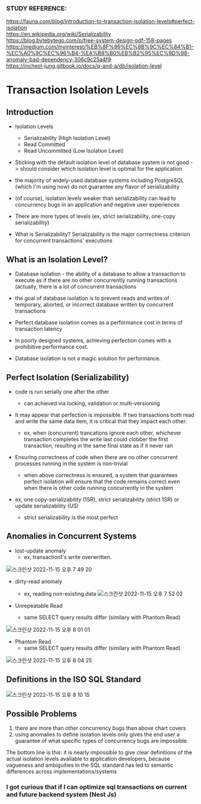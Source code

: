 ### STUDY REFERENCE: 
https://fauna.com/blog/introduction-to-transaction-isolation-levels#perfect-isolation <br />
https://en.wikipedia.org/wiki/Serializability <br />
https://blog.bytebytego.com/p/free-system-design-pdf-158-pages <br />
https://medium.com/myinterest/%EB%8F%99%EC%8B%9C%EC%84%B1-%EC%A0%9C%EC%96%B4-%EA%B8%B0%EB%B2%95%EC%9D%98-anomaly-bad-dependency-306c9c25a4f9 <br />
https://incheol-jung.gitbook.io/docs/q-and-a/db/isolation-level

# Transaction Isolation Levels


## Introduction


* Isolation Levels
  * Serializability (High Isolation Level)
  * Read Committed
  * Read Uncommitted (Low Isolation Level)


* Sticking with the default isolation level of database system is not good -> should consider which isolation level is optimal for the application


* the majority of widely-used database systems including PostgreSQL (which I'm using now) do not guarantee any flavor of serializability


* (of course), isolation levels weaker than serializability can lead to concurrency bugs in an application and negative user experiences


* There are more types of levels (ex, strict serializability, one-copy serializability)


* What is Serializability? Serializability is the major corrrectness criterion for concurrent transactions' executions


## What is an Isolation Level?


* Database isolation - the ability of a database to allow a transaction to execute as if there are no other concurrently running transactions (actually, there is a lot of concurrent transactions


* the goal of database isolation is to prevent reads and writes of temporary, aborted, or incorrect database written by concurrent transactions


* Perfect database isolation comes as a performance cost in terms of transaction latency


* In poorly designed systems, achieving perfection comes with a prohibitive performance cost.


* Database isolation is not a magic solution for performance.


## Perfect Isolation (Serializability)


* code is run serially one after the other
  * can achieved via locking, validation or multi-versioning


* It may appear that perfection is impossible. If two transactions both read and write the same data item, it is critical that they impact each other.
  * ex, when (concurrent) trancations ignore each other, whichever transaction completes the write last could clobber the first transaction, resulting in the same final state as if it never ran


* Ensuring correctness of code when there are no other concurrent processes running in the system is non-trivial
  * when above correctness is ensured, a system that guarantees perfect isolation will ensure that the code remains correct even when there is other code running concurrently in the system


* ex, one copy-serializability (1SR), strict serializability (strict 1SR) or update serializability (US)
  * strict serializability is the most perfect


## Anomalies in Concurrent Systems

* lost-update anomaly
  * ex, transaction1's write overwritten.

![스크린샷 2022-11-15 오후 7 49 20](https://user-images.githubusercontent.com/20631646/201901423-5781ff76-1144-40a0-935a-452dfac4e3de.png)


* dirty-read anomaly
  * ex, reading non-existing data
![스크린샷 2022-11-15 오후 7 52 02](https://user-images.githubusercontent.com/20631646/201902117-62256858-257e-42b5-9205-a9a28b7ff63a.png)


* Unrepeatable Read
  * same SELECT query results differ (similary with Phantom Read)

![스크린샷 2022-11-15 오후 8 01 01](https://user-images.githubusercontent.com/20631646/201903912-ed34e954-3272-4dc0-a0e5-223e054c1aff.png)


* Phantom Read
  * same SELECT query results differ (similary with Phantom Read)

![스크린샷 2022-11-15 오후 8 04 25](https://user-images.githubusercontent.com/20631646/201904570-b37f9b7d-793d-4d07-9c94-358f410c6f81.png)


## Definitions in the ISO SQL Standard

![스크린샷 2022-11-15 오후 8 10 15](https://user-images.githubusercontent.com/20631646/201905488-195adbb9-c24f-45ec-9fe5-64f99a24976d.png)


## Possible Problems

1. there are more than other concurrency bugs than above chart covers
2. using anomalies to define isolation levels only gives the end user a guarantee of what specific types of concurrency bugs are impossible.

The bottom line is this: it is nearly impossible to give clear definitions of the actual isolation levels available to application developers, because vagueness and ambiguities in the SQL standard has led to semantic differences across implementations/systems


### I got curious that if I can optimize sql transactions on current and future backend system (Nest Js)



